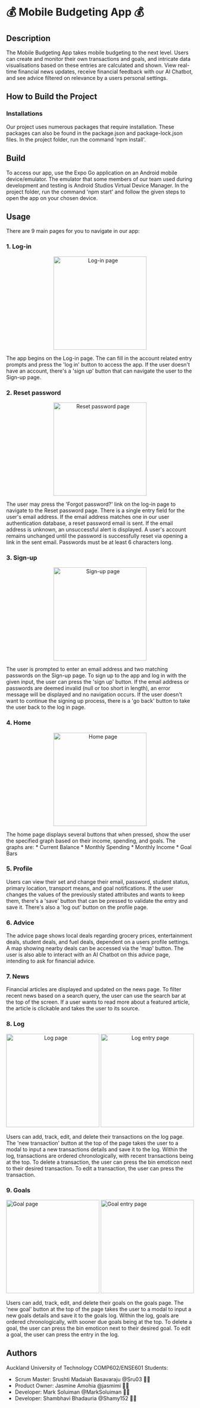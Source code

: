 # :moneybag: Mobile Budgeting App :moneybag:

## Description
The Mobile Budgeting App takes mobile budgeting to the next level. Users can create and monitor their own transactions and goals, and intricate data visualisations based on these entries are calculated and shown. View real-time financial news updates, receive financial feedback with our AI Chatbot, and see advice filtered on relevance by a users personal settings.

## How to Build the Project
### Installations
Our project uses numerous packages that require installation. These packages can also be found in the package.json and package-lock.json files. In the project folder, run the command 'npm install'.

## Build
To access our app, use the Expo Go application on an Android mobile device/emulator. The emulator that some members of our team used during development and testing is Android Studios Virtual Device Manager. In the project folder, run the command 'npm start' and follow the given steps to open the app on your chosen device.

## Usage
There are 9 main pages for you to navigate in our app:

### 1. Log-in
<p align="center">
  <img src="assets/login.png" alt="Log-in page" width="250">
</p>
The app begins on the Log-in page. The can fill in the account related entry prompts and press the 'log in' button to access the app. If the user doesn't have an account, there's a 'sign up' button that can navigate the user to the Sign-up page. 

### 2. Reset password
<p align="center">
  <img src="assets/resetpass.png" alt="Reset password page" width="250">
</p>
The user may press the 'Forgot password?' link on the log-in page to navigate to the Reset password page. There is a single entry field for the user's email address. If the email address matches one in our user authentication database, a reset password email is sent. If the email address is unknown, an unsuccessful alert is displayed. A user's account remains unchanged until the password is successfully reset via opening a link in the sent email. Passwords must be at least 6 characters long.

### 3. Sign-up
<p align="center">
  <img src="assets/signup.png" alt="Sign-up page" width="250">
</p>
The user is prompted to enter an email address and two matching passwords on the Sign-up page. To sign up to the app and log in with the given input, the user can press the 'sign up' button. If the email address or passwords are deemed invalid (null or too short in length), an error message will be displayed and no navigation occurs. If the user doesn't want to continue the signing up process, there is a 'go back' button to take the user back to the log in page.

### 4. Home
<p align="center">
  <img src="assets/home.png" alt="Home page" width="250">
</p>
The home page displays several buttons that when pressed, show the user the specified graph based on their income, spending, and goals. The graphs are:
* Current Balance
* Monthly Spending
* Monthly Income
* Goal Bars

### 5. Profile
Users can view their set and change their email, password, student status, primary location, transport means, and goal notifications. If the user changes the values of the previously stated attributes and wants to keep them, there's a 'save' button that can be pressed to validate the entry and save it. There's also a 'log out' button on the profile page.

### 6. Advice
The advice page shows local deals regarding grocery prices, entertainment deals, student deals, and fuel deals, dependent on a users profile settings. A map showing nearby deals can be accessed via the 'map' button. The user is also able to interact with an AI Chatbot on this advice page, intending to ask for financial advice. 

### 7. News
Financial articles are displayed and updated on the news page. To filter recent news based on a search query, the user can use the search bar at the top of the screen. If a user wants to read more about a featured article, the article is clickable and takes the user to its source.

### 8. Log
<p align="center">
  <img src="assets/log.png" alt="Log page" width="250">
  <img src="assets/logentry.png" alt="Log entry page" width="250">
</p>
Users can add, track, edit, and delete their transactions on the log page. The 'new transaction' button at the top of the page takes the user to a modal to input a new transactions details and save it to the log. Within the log, transactions are ordered chronologically, with recent transactions being at the top. To delete a transaction, the user can press the bin emoticon next to their desired transaction. To edit a transaction, the user can press the transaction.

### 9. Goals
  <img src="assets/goals.png" alt="Goal page" width="250">
  <img src="assets/goalentry.png" alt="Goal entry page" width="250">
</p>
Users can add, track, edit, and delete their goals on the goals page. The 'new goal' button at the top of the page takes the user to a modal to input a new goals details and save it to the goals log. Within the log, goals are ordered chronologically, with sooner due goals being at the top. To delete a goal, the user can press the bin emoticon next to their desired goal. To edit a goal, the user can press the entry in the log.

## Authors
Auckland University of Technology COMP602/ENSE601 Students:
- Scrum Master: Srushti Madaiah Basavaraju @Sru03 :woman_technologist:
- Product Owner: Jasmine Amohia @jasmimi :woman_technologist:
- Developer: Mark Soluiman @MarkSoluiman :man_technologist:
- Developer: Shambhavi Bhadauria @Shamy152 :woman_technologist: